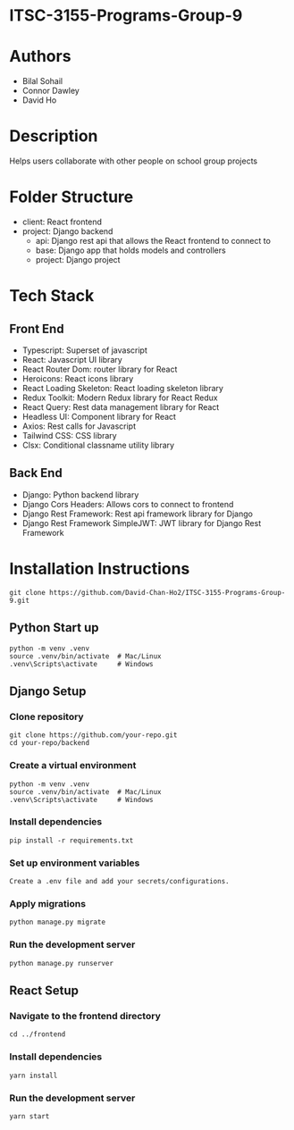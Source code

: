 # ITSC-3155-Programs-Group-9

# Authors
- Bilal Sohail
- Connor Dawley
- David Ho

# Description
Helps users collaborate with other people on school group projects

# Folder Structure
- client: React frontend
- project: Django backend
    - api: Django rest api that allows the React frontend to connect to
    - base: Django app that holds models and controllers
    - project: Django project

# Tech Stack
## Front End
- Typescript: Superset of javascript
- React: Javascript UI library
- React Router Dom: router library for React
- Heroicons: React icons library
- React Loading Skeleton: React loading skeleton library
- Redux Toolkit: Modern Redux library for React Redux
- React Query: Rest data management library for React
- Headless UI: Component library for React
- Axios: Rest calls for Javascript
- Tailwind CSS: CSS library
- Clsx: Conditional classname utility library

## Back End
- Django: Python backend library
- Django Cors Headers: Allows cors to connect to frontend
- Django Rest Framework: Rest api framework library for Django
- Django Rest Framework SimpleJWT: JWT library for Django Rest Framework

# Installation Instructions
```shell
git clone https://github.com/David-Chan-Ho2/ITSC-3155-Programs-Group-9.git
```

## Python Start up
```shell
python -m venv .venv
source .venv/bin/activate  # Mac/Linux
.venv\Scripts\activate     # Windows
```

## Django Setup
### Clone repository
```shell
git clone https://github.com/your-repo.git
cd your-repo/backend
```

### Create a virtual environment
```shell
python -m venv .venv
source .venv/bin/activate  # Mac/Linux
.venv\Scripts\activate     # Windows
```

### Install dependencies
```shell
pip install -r requirements.txt
```

### Set up environment variables
```shell
Create a .env file and add your secrets/configurations.
```

### Apply migrations
```shell
python manage.py migrate
```

### Run the development server
```shell
python manage.py runserver
```

## React Setup
### Navigate to the frontend directory
```shell
cd ../frontend
```

### Install dependencies
```shell
yarn install
```

### Run the development server
```shell
yarn start
```